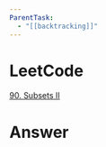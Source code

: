 ```yaml
---
ParentTask:
  - "[[backtracking]]"
---
```


# LeetCode
[90. Subsets II](https://leetcode.com/problems/subsets-ii/)

# Answer
```Cpp
